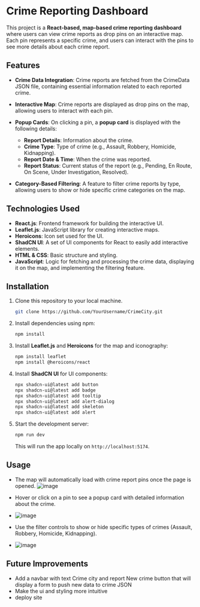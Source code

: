 # Crime Reporting Dashboard

This project is a **React-based, map-based crime reporting dashboard** where users can view crime reports as drop pins on an interactive map. Each pin represents a specific crime, and users can interact with the pins to see more details about each crime report.

## Features

- **Crime Data Integration**: Crime reports are fetched from the CrimeData JSON file, containing essential information related to each reported crime.
  
- **Interactive Map**: Crime reports are displayed as drop pins on the map, allowing users to interact with each pin.

- **Popup Cards**: On clicking a pin, a **popup card** is displayed with the following details:
  - **Report Details**: Information about the crime.
  - **Crime Type**: Type of crime (e.g., Assault, Robbery, Homicide, Kidnapping).
  - **Report Date & Time**: When the crime was reported.
  - **Report Status**: Current status of the report (e.g., Pending, En Route, On Scene, Under Investigation, Resolved).

- **Category-Based Filtering**: A feature to filter crime reports by type, allowing users to show or hide specific crime categories on the map.

## Technologies Used

- **React.js**: Frontend framework for building the interactive UI.
- **Leaflet.js**: JavaScript library for creating interactive maps.
- **Heroicons**: Icon set used for the UI.
- **ShadCN UI**: A set of UI components for React to easily add interactive elements.
- **HTML & CSS**: Basic structure and styling.
- **JavaScript**: Logic for fetching and processing the crime data, displaying it on the map, and implementing the filtering feature.

## Installation

1. Clone this repository to your local machine.

    ```bash
    git clone https://github.com/YourUsername/CrimeCity.git
    ```

2. Install dependencies using npm:

    ```bash
    npm install
    ```

3. Install **Leaflet.js** and **Heroicons** for the map and iconography:

    ```bash
    npm install leaflet
    npm install @heroicons/react
    ```

4. Install **ShadCN UI** for UI components:

    ```bash
    npx shadcn-ui@latest add button
    npx shadcn-ui@latest add badge
    npx shadcn-ui@latest add tooltip
    npx shadcn-ui@latest add alert-dialog
    npx shadcn-ui@latest add skeleton
    npx shadcn-ui@latest add alert
    ```

5. Start the development server:

    ```bash
    npm run dev
    ```

    This will run the app locally on `http://localhost:5174`.

## Usage

- The map will automatically load with crime report pins once the page is opened.
  ![image](https://github.com/user-attachments/assets/9a813332-18f3-4c32-ad6e-4ec4fc16300d)

- Hover or click on a pin to see a popup card with detailed information about the crime.
- ![image](https://github.com/user-attachments/assets/3e104e21-a230-48c8-8f2b-25e613397707)

- Use the filter controls to show or hide specific types of crimes (Assault, Robbery, Homicide, Kidnapping).
- ![image](https://github.com/user-attachments/assets/d52dcac6-abcb-42d5-a6b3-1d90ae3bbbec)


## Future Improvements

- Add a navbar with text Crime city and report New crime button that will display a form to push new data to crime JSON
- Make the ui and styling more intuitive
- deploy site
